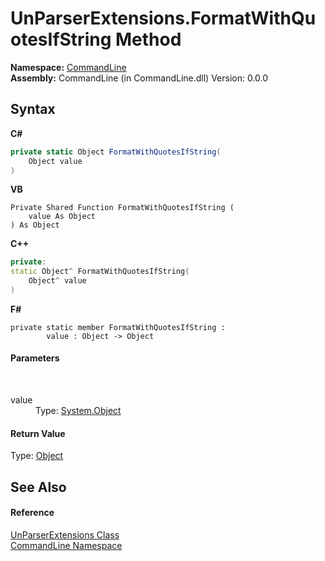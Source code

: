 # UnParserExtensions.FormatWithQuotesIfString Method 
 

**Namespace:**&nbsp;<a href="N_CommandLine">CommandLine</a><br />**Assembly:**&nbsp;CommandLine (in CommandLine.dll) Version: 0.0.0

## Syntax

**C#**<br />
``` C#
private static Object FormatWithQuotesIfString(
	Object value
)
```

**VB**<br />
``` VB
Private Shared Function FormatWithQuotesIfString ( 
	value As Object
) As Object
```

**C++**<br />
``` C++
private:
static Object^ FormatWithQuotesIfString(
	Object^ value
)
```

**F#**<br />
``` F#
private static member FormatWithQuotesIfString : 
        value : Object -> Object 

```


#### Parameters
&nbsp;<dl><dt>value</dt><dd>Type: <a href="https://docs.microsoft.com/dotnet/api/system.object" target="_blank">System.Object</a><br /></dd></dl>

#### Return Value
Type: <a href="https://docs.microsoft.com/dotnet/api/system.object" target="_blank">Object</a>

## See Also


#### Reference
<a href="T_CommandLine_UnParserExtensions">UnParserExtensions Class</a><br /><a href="N_CommandLine">CommandLine Namespace</a><br />
